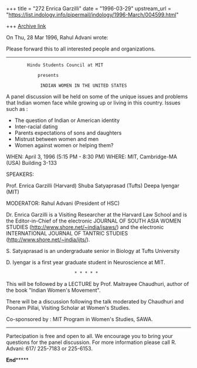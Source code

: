 +++
title = "272 Enrica Garzilli"
date = "1996-03-29"
upstream_url = "https://list.indology.info/pipermail/indology/1996-March/004599.html"

+++
[Archive link](https://list.indology.info/pipermail/indology/1996-March/004599.html)

On Thu, 28 Mar 1996, Rahul Advani wrote:

 Please forward this to all interested people and organizations.
************************************************************************** 
          	Hindu Students Council at MIT

 			    presents 

                 INDIAN WOMEN IN THE UNITED STATES 

 A panel discussion will be held on some of the unique issues and problems
 that Indian women face while growing up or living in this country. 
 Issues such as : 

* The question of Indian or American identity 
* Inter-racial dating 
* Parents expectations of sons and daughters 
* Mistrust between women and men 
* Women against women or helping them? 

WHEN: April 3, 1996  (5:15 PM - 8:30 PM)
WHERE: MIT, Cambridge-MA (USA) 
       Building 3-133

SPEAKERS:

Prof. Enrica Garzilli (Harvard) 
Shuba Satyaprasad (Tufts) 
Deepa Iyengar (MIT)

MODERATOR:  Rahul Advani (President of HSC)

Dr. Enrica Garzilli is a Visiting Researcher at the Harvard Law School 
and is the Editor-in-Chief of the electronic JOURNAL OF SOUTH ASIA
WOMEN STUDIES (http://www.shore.net/~india/jsaws/) and the 
electronic INTERNATIONAL JOURNAL OF TANTRIC STUDIES 
(http://www.shore.net/~india/ijts/). 

S. Satyaprasad is an undergraduate senior in Biology at Tufts University

D. Iyengar is a first year graduate student in Neuroscience at MIT.

                              * * * * * 

This will be followed by a LECTURE by Prof. Maitrayee Chaudhuri, author 
of the book "Indian Women's Movement".

There will be a discussion following the talk moderated by Chaudhuri and
Poonam Pillai, Visiting Scholar at Women's Studies. 

Co-sponsored by : MIT Program in Women's Studies, SAWA.
****************************************************************************
Partecipation is free and open to all. 
We encourage you to bring your questions for the panel discussion. 
For more information please call R. Advani: 617/ 225-7183 or 225-6153.

**********************************End*************************************** 






